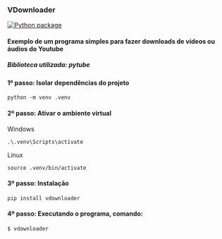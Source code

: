 ### VDownloader
[![Python package](https://github.com/uadson/vdowloader/actions/workflows/build_tests.yml/badge.svg)](https://github.com/uadson/vdowloader/actions/workflows/build_tests.yml)


#### Exemplo de um programa simples para fazer downloads de vídeos ou áudios do Youtube

##### Biblioteca utilizada: pytube

#### 1º passo: Isolar dependências do projeto

    python -m venv .venv


#### 2º passo: Ativar o ambiente virtual

Windows

    .\.venv\Scripts\activate


Linux

    source .venv/bin/activate


#### 3º passo: Instalação

    pip install vdownloader


#### 4º passo: Executando o programa, comando:

    $ vdownloader
